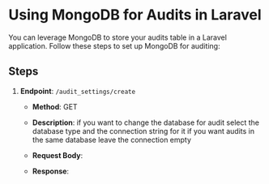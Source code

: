 
# Using MongoDB for Audits in Laravel

You can leverage MongoDB to store your audits table in a Laravel application. Follow these steps to set up MongoDB for auditing:

## Steps

1. **Endpoint**: `/audit_settings/create`
    - **Method**: GET
    - **Description**:  if you want to change the database for audit 
        select the database type and the connection string for it 
        if you want audits in the same database leave the connection empty 
    - **Request Body**:

    - **Response**:
    ``` Returns a Blade page (AuditSettingsForm)
    ```
